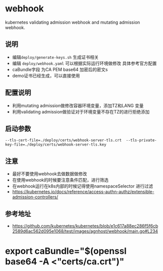 # webhook
kubernetes validating admission webhook and mutating admission webhook.

## 说明
* 编辑`deploy/generate-keys.sh` 生成证书相关
* 编辑 `deploy/webhook.yaml` 可以根据实际运行环境做修改 具体参考官方配置
* caBundle字段 为CA PEM base64 加密后的密文s
* demo证书已经生成，可以直接使用
## 配置说明
* 利用mutating admission做修改容器环境变量，添加TZ和LANG 变量
* 利用validating admission做验证对于环境变量不存在TZ的进行拒绝添加
## 启动参数
`--tls-cert-file=./deploy/certs/webhook-server-tls.crt  --tls-private-key-file=./deploy/certs/webhook-server-tls.key`

## 注意 
* 最好不要使用webhook去做数据做修改
* 在使用webhook的时候要注意条件匹配，进行筛选
* 在webhook运行在k8s内部的时候记得使用namespaceSelector 进行过滤
* https://kubernetes.io/docs/reference/access-authn-authz/extensible-admission-controllers/
    

## 参考地址
* https://github.com/kubernetes/kubernetes/blob/e1c617a88ec286f5f6cb2589d6ac562d095e1068/test/images/agnhost/webhook/main.go#L234



# export caBundle="$(openssl base64 -A <"certs/ca.crt")"
